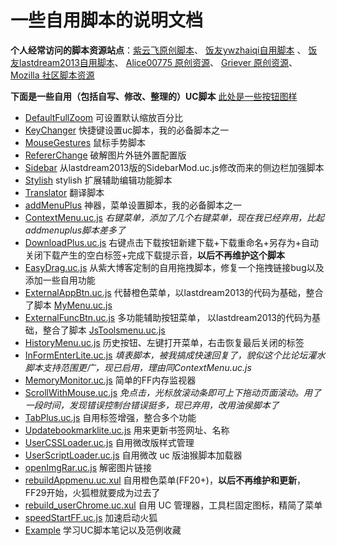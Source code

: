 一些自用脚本的说明文档
=======

**个人经常访问的脚本资源站点**：[紫云飞原创脚本](http://www.cnblogs.com/ziyunfei/archive/2011/11/25/2263756.html)、 [饭友ywzhaiqi自用脚本](https://github.com/ywzhaiqi/userChromeJS) 、 [饭友lastdream2013自用脚本](https://github.com/lastdream2013/userChrome)、 [Alice00775 原创资源](https://github.com/alice0775/userChrome.js)、 [Griever 原创资源](https://github.com/Griever/userChromeJS)、[Mozilla 社区脚本资源](https://j.mozest.com/zh-CN/)

**下面是一些自用（包括自写、修改、整理的）UC脚本** [此处是一些按钮图样](https://github.com/defpt/userChromeJs/blob/master/Picture/README.md)

* [DefaultFullZoom](https://github.com/defpt/userChromeJs/tree/master/Default%20Full%20Zoom%20Level)  可设置默认缩放百分比
* [KeyChanger](https://github.com/defpt/userChromeJs/tree/master/KeyChanger) 快捷键设置uc脚本，我的必备脚本之一
* [MouseGestures](https://github.com/defpt/userChromeJs/tree/master/MouseGestures) 鼠标手势脚本
* [RefererChange](https://github.com/defpt/userChromeJs/tree/master/RefererChange) 破解图片外链外置配置版
* [Sidebar](https://github.com/defpt/userChromeJs/blob/master/Sidebar)   从lastdream2013版的SidebarMod.uc.js修改而来的侧边栏加强脚本
* [Stylish](https://github.com/defpt/userChromeJs/tree/master/Stylish) stylish 扩展辅助编辑功能脚本
* [Translator](https://github.com/defpt/userChromeJs/blob/master/Translator) 翻译脚本
* [addMenuPlus](https://github.com/defpt/userChromeJs/tree/master/addMenuPlus) 神器，菜单设置脚本，我的必备脚本之一
* [ContextMenu.uc.js](https://github.com/defpt/userChromeJs/blob/master/ContextMenu.uc.js) *右键菜单，添加了几个右键菜单，现在我已经弃用，比起addmenuplus脚本差多了*
* [DownloadPlus.uc.js](https://github.com/defpt/userChromeJs/blob/master/DownloadPlus.uc.js)  右键点击下载按钮新建下载+下载重命名+另存为+自动关闭下载产生的空白标签+完成下载提示音，**以后不再维护这个脚本**
* [EasyDrag.uc.js](https://github.com/defpt/userChromeJs/blob/master/EasyDrag.uc.js) 从紫大博客定制的自用拖拽脚本，修复一个拖拽链接bug以及添加一些自用功能
* [ExternalAppBtn.uc.js](https://github.com/defpt/userChromeJs/blob/master/ExternalAppBtn.uc.js) 代替橙色菜单，以lastdream2013的代码为基础，整合了脚本 [MyMenu.uc.js](https://github.com/defpt/userChromeJs/blob/master/MyMenu.uc.js) 
* [ExternalFuncBtn.uc.js](https://github.com/defpt/userChromeJs/blob/master/ExternalFuncBtn.uc.js)  多功能辅助按钮菜单， 以lastdream2013的代码为基础，整合了脚本 [JsToolsmenu.uc.js](https://github.com/defpt/userChromeJs/blob/master/JsToolsmenu.uc.js)
* [HistoryMenu.uc.js](https://github.com/defpt/userChromeJs/blob/master/HistoryMenu.uc.js) 历史按钮、左键打开菜单，右击恢复最后关闭的标签 
* [InFormEnterLite.uc.js](https://github.com/defpt/userChromeJs/blob/master/InFormEnterLite.uc.js) *填表脚本，被我搞成快速回复了，貌似这个比论坛灌水脚本支持范围更广，现已启用，理由同ContextMenu.uc.js*
* [MemoryMonitor.uc.js](https://github.com/defpt/userChromeJs/blob/master/MemoryMonitor.uc.js) 简单的FF内存监视器
* [ScrollWithMouse.uc.js](https://github.com/defpt/userChromeJs/blob/master/ScrollWithMouse.uc.js)   *免点击，光标放滚动条即可上下拖动页面滚动。用了一段时间，发现错误控制台错误挺多，现已弃用，改用油侯脚本了*
* [TabPlus.uc.js](https://github.com/defpt/userChromeJs/blob/master/TabPlus.uc.js) 自用标签增强，整合多个功能
* [Updatebookmarklite.uc.js](https://github.com/defpt/userChromeJs/blob/master/Updatebookmarklite.uc.js) 用来更新书签网址、名称
* [UserCSSLoader.uc.js](https://github.com/defpt/userChromeJs/blob/master/UserCSSLoader.uc.js) 自用微改版样式管理
* [UserScriptLoader.uc.js](https://github.com/defpt/userChromeJs/blob/master/UserScriptLoader.uc.js) 自用微改 uc 版油猴脚本加载器
* [openImgRar.uc.js](https://github.com/defpt/userChromeJs/blob/master/openImgRar.uc.js) 解密图片链接
* [rebuildAppmenu.uc.xul](https://github.com/defpt/userChromeJs/blob/master/rebuildAppmenu.uc.xul) 自用橙色菜单(FF20+)，**以后不再维护和更新**，FF29开始，火狐橙就要成为过去了
* [rebuild_userChrome.uc.xul](https://github.com/defpt/userChromeJs/blob/master/rebuild_userChrome.uc.xul) 自用 UC 管理器，工具栏固定图标，精简了菜单
* [speedStartFF.uc.js](https://github.com/defpt/userChromeJs/blob/master/speedStartFF.uc.js) 加速启动火狐
* [Example](https://github.com/defpt/userChromeJs/blob/master/Example) 学习UC脚本笔记以及范例收藏

